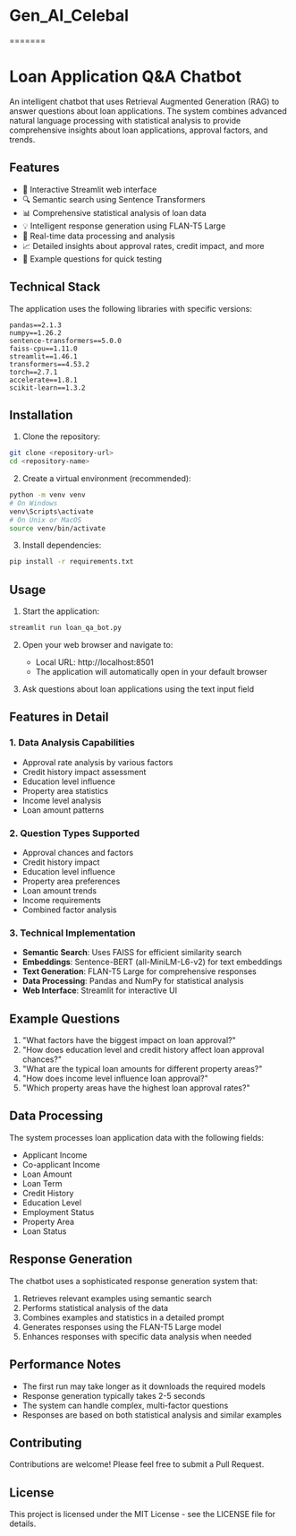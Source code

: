 # Gen_AI_Celebal
=======
# Loan Application Q&A Chatbot

An intelligent chatbot that uses Retrieval Augmented Generation (RAG) to answer questions about loan applications. The system combines advanced natural language processing with statistical analysis to provide comprehensive insights about loan applications, approval factors, and trends.

## Features

- 🤖 Interactive Streamlit web interface
- 🔍 Semantic search using Sentence Transformers
- 📊 Comprehensive statistical analysis of loan data
- 💡 Intelligent response generation using FLAN-T5 Large
- 🚀 Real-time data processing and analysis
- 📈 Detailed insights about approval rates, credit impact, and more
- 💬 Example questions for quick testing

## Technical Stack

The application uses the following libraries with specific versions:

```
pandas==2.1.3
numpy==1.26.2
sentence-transformers==5.0.0
faiss-cpu==1.11.0
streamlit==1.46.1
transformers==4.53.2
torch==2.7.1
accelerate==1.8.1
scikit-learn==1.3.2
```

## Installation

1. Clone the repository:
```bash
git clone <repository-url>
cd <repository-name>
```

2. Create a virtual environment (recommended):
```bash
python -m venv venv
# On Windows
venv\Scripts\activate
# On Unix or MacOS
source venv/bin/activate
```

3. Install dependencies:
```bash
pip install -r requirements.txt
```

## Usage

1. Start the application:
```bash
streamlit run loan_qa_bot.py
```

2. Open your web browser and navigate to:
   - Local URL: http://localhost:8501
   - The application will automatically open in your default browser

3. Ask questions about loan applications using the text input field

## Features in Detail

### 1. Data Analysis Capabilities
- Approval rate analysis by various factors
- Credit history impact assessment
- Education level influence
- Property area statistics
- Income level analysis
- Loan amount patterns

### 2. Question Types Supported
- Approval chances and factors
- Credit history impact
- Education level influence
- Property area preferences
- Loan amount trends
- Income requirements
- Combined factor analysis

### 3. Technical Implementation
- **Semantic Search**: Uses FAISS for efficient similarity search
- **Embeddings**: Sentence-BERT (all-MiniLM-L6-v2) for text embeddings
- **Text Generation**: FLAN-T5 Large for comprehensive responses
- **Data Processing**: Pandas and NumPy for statistical analysis
- **Web Interface**: Streamlit for interactive UI

## Example Questions

1. "What factors have the biggest impact on loan approval?"
2. "How does education level and credit history affect loan approval chances?"
3. "What are the typical loan amounts for different property areas?"
4. "How does income level influence loan approval?"
5. "Which property areas have the highest loan approval rates?"

## Data Processing

The system processes loan application data with the following fields:
- Applicant Income
- Co-applicant Income
- Loan Amount
- Loan Term
- Credit History
- Education Level
- Employment Status
- Property Area
- Loan Status

## Response Generation

The chatbot uses a sophisticated response generation system that:
1. Retrieves relevant examples using semantic search
2. Performs statistical analysis of the data
3. Combines examples and statistics in a detailed prompt
4. Generates responses using the FLAN-T5 Large model
5. Enhances responses with specific data analysis when needed

## Performance Notes

- The first run may take longer as it downloads the required models
- Response generation typically takes 2-5 seconds
- The system can handle complex, multi-factor questions
- Responses are based on both statistical analysis and similar examples

## Contributing

Contributions are welcome! Please feel free to submit a Pull Request.

## License

This project is licensed under the MIT License - see the LICENSE file for details. 
